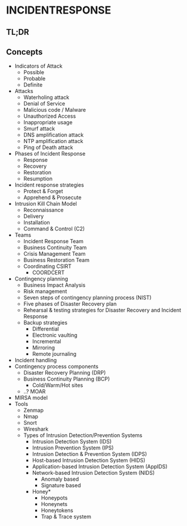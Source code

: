 # INCIDENTRESPONSE

## TL;DR

## Concepts
* Indicators of Attack
	* Possible
	* Probable
	* Definite
* Attacks
	* Waterholing attack
	* Denial of Service
	* Malicious code / Malware
	* Unauthorized Access
	* Inappropriate usage
	* Smurf attack
	* DNS amplification attack
	* NTP amplification attack
	* Ping of Death attack
* Phases of Incident Response
	* Response
	* Recovery
	* Restoration
	* Resumption
* Incident response strategies
	* Protect & Forget
	* Apprehend & Prosecute
* Intrusion Kill Chain Model
	* Reconnaissance
	* Delivery
	* Installation
	* Command & Control (C2)
* Teams
	* Incident Response Team
	* Business Continuity Team
	* Crisis Management Team
	* Business Restoration Team
	* Coordinating CSIRT
		* COORDCERT
* Contingency planning
	- Business Impact Analysis
	- Risk management
	- Seven steps of contingency planning process (NIST)
	- Five phases of Disaster Recovery plan
	- Rehearsal & testing strategies for Disaster Recovery and Incident Response
	- Backup strategies
		- Differential 
		- Electronic vaulting
		- Incremental
		- Mirroring
		- Remote journaling
* Incident handling
* Contingency process components
	* Disaster Recovery Planning (DRP)
	* Business Continuity Planning (BCP)
		* Cold/Warm/Hot sites
	* ..? MOAR
* MIRSA model
* Tools
	* Zenmap
	* Nmap
	* Snort
	* Wireshark
	* Types of Intrusion Detection/Prevention Systems
		* Intrusion Detection System (IDS)
		* Intrusion Prevention System (IPS)
		* Intrusion Detection & Prevention System (IDPS)
		* Host-based Intrusion Detection System (HIDS)
		* Application-based Intrusion Detection System (AppIDS)
		* Network-based Intrusion Detection System (NIDS)
			* Anomaly based
			* Signature based
		* Honey*
			* Honeypots
			* Honeynets
			* Honeytokens
			* Trap & Trace system
